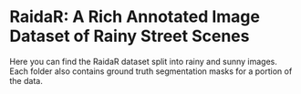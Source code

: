 # RaidaR: A Rich Annotated Image Dataset of Rainy Street Scenes
Here you can find the RaidaR dataset split into rainy and sunny images. Each folder also contains ground truth segmentation masks for a portion of the data.